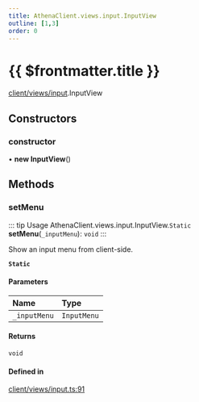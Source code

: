 ```yaml
---
title: AthenaClient.views.input.InputView
outline: [1,3]
order: 0
---
```


# {{ $frontmatter.title }}


[client/views/input](../modules/client_views_input.md).InputView

## Constructors

### constructor

• **new InputView**()

## Methods

### setMenu

::: tip Usage
AthenaClient.views.input.InputView.`Static` **setMenu**(`_inputMenu`): `void`
:::

Show an input menu from client-side.

**`Static`**

#### Parameters

| Name | Type |
| :------ | :------ |
| `_inputMenu` | `InputMenu` |

#### Returns

`void`

#### Defined in

[client/views/input.ts:91](https://github.com/Stuyk/altv-athena/blob/6375486/src/core/client/views/input.ts#L91)
